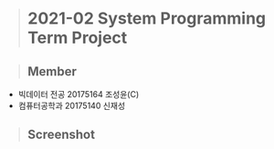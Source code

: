 > # 2021-02 System Programming Term Project

>## Member
+ 빅데이터 전공 20175164 조성윤(C)
+ 컴퓨터공학과 20175140 신재성

>## Screenshot
